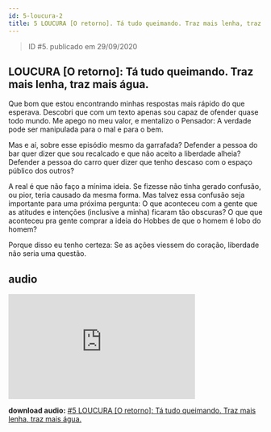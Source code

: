 ```yaml
---
id: 5-loucura-2
title: 5 LOUCURA [O retorno]. Tá tudo queimando. Traz mais lenha, traz mais água.
---
```


> ID #5. publicado em 29/09/2020

## LOUCURA [O retorno]: Tá tudo queimando. Traz mais lenha, traz mais água.

Que bom que estou encontrando minhas respostas mais rápido do que esperava. Descobri que com um texto apenas sou capaz de ofender quase todo mundo. Me apego no meu valor, e mentalizo o Pensador: A verdade pode ser manipulada para o mal e para o bem.

Mas e aí, sobre esse episódio mesmo da garrafada? Defender a pessoa do bar quer dizer que sou recalcado e que não aceito a liberdade alheia? Defender a pessoa do carro quer dizer que tenho descaso com o espaço público dos outros?

A real é que não faço a mínima ideia. Se fizesse não tinha gerado confusão, ou pior, teria causado da mesma forma. Mas talvez essa confusão seja importante para uma próxima pergunta: O que aconteceu com a gente que as atitudes e intenções (inclusive a minha) ficaram tão obscuras? O que que aconteceu pra gente comprar a ideia do Hobbes de que o homem é lobo do homem?

Porque disso eu tenho certeza: Se as ações viessem do coração, liberdade não seria uma questão.

## audio

<iframe width="370" height="208" src="https://www.youtube.com/embed/Y_FDR_Ex99Y" frameborder="0" allow="accelerometer; autoplay; clipboard-write; encrypted-media; gyroscope; picture-in-picture" allowfullscreen></iframe>

**download audio:** <a href="/audio/BC-05-29-09-2020-loucura-2.mp4" target="_blank">#5 LOUCURA [O retorno]: Tá tudo queimando. Traz mais lenha, traz mais água.</a>